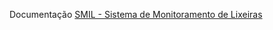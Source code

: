 Documentação [SMIL - Sistema de Monitoramento de Lixeiras](https://drive.google.com/file/d/1ZhUto33iQT3JBF66xOzS_jvnlqa26A_t/view?usp=sharing)

